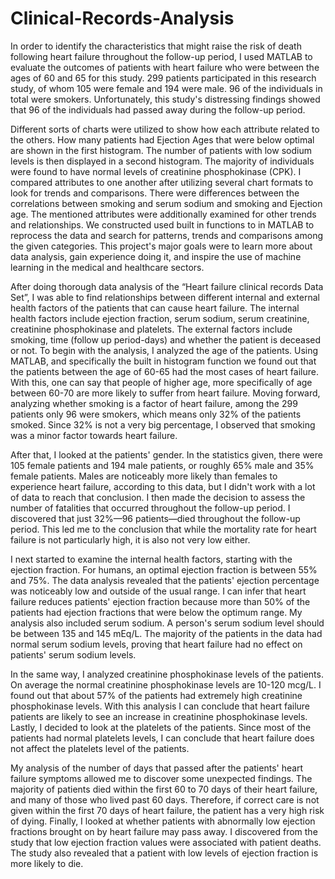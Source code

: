 # Clinical-Records-Analysis

In order to identify the characteristics that might raise the risk of death following heart failure throughout the follow-up period, I used MATLAB to evaluate the outcomes of patients with heart failure who were between the ages of 60 and 65 for this study. 299 patients participated in this research study, of whom 105 were female and 194 were male. 96 of the individuals in total were smokers. Unfortunately, this study's distressing findings showed that 96 of the individuals had passed away during the follow-up period.

Different sorts of charts were utilized to show how each attribute related to the others. How many patients had Ejection Ages that were below optimal are shown in the first histogram. The number of patients with low sodium levels is then displayed in a second histogram. The majority of individuals were found to have normal levels of creatinine phosphokinase (CPK). I compared attributes to one another after utilizing several chart formats to look for trends and comparisons. There were differences between the correlations between smoking and serum sodium and smoking and Ejection age. The mentioned attributes were additionally examined for other trends and relationships.
We constructed used built in functions to in MATLAB to reprocess the data and search for patterns, trends and comparisons among the given categories. 
This project's major goals were to learn more about data analysis, gain experience doing it, and inspire the use of machine learning in the medical and healthcare sectors.

After doing thorough data analysis of the “Heart failure clinical records Data Set”, I was able to find relationships between different internal and external health factors of the patients that can cause heart failure. The internal health factors include ejection fraction, serum sodium, serum creatinine, creatinine phosphokinase and platelets. The external factors include smoking, time (follow up period-days) and whether the patient is deceased or not.
To begin with the analysis, I analyzed the age of the patients. Using MATLAB, and specifically the built in histogram function we found out that the patients between the age of 60-65 had the most cases of heart failure. With this, one can say that people of higher age, more specifically of age between 60-70 are more likely to suffer from heart failure. Moving forward, analyzing whether smoking is a factor of heart failure, among the 299 patients only 96 were smokers, which means only 32% of the patients smoked. Since 32% is not a very big percentage, I observed that smoking was a minor factor towards heart failure.

After that, I looked at the patients' gender. In the statistics given, there were 105 female patients and 194 male patients, or roughly 65% male and 35% female patients. Males are noticeably more likely than females to experience heart failure, according to this data, but I didn't work with a lot of data to reach that conclusion. I then made the decision to assess the number of fatalities that occurred throughout the follow-up period. I discovered that just 32%—96 patients—died throughout the follow-up period. This led me to the conclusion that while the mortality rate for heart failure is not particularly high, it is also not very low either. 

I next started to examine the internal health factors, starting with the ejection fraction. For humans, an optimal ejection fraction is between 55% and 75%. The data analysis revealed that the patients' ejection percentage was noticeably low and outside of the usual range. I can infer that heart failure reduces patients' ejection fraction because more than 50% of the patients had ejection fractions that were below the optimum range. My analysis also included serum sodium. A person's serum sodium level should be between 135 and 145 mEq/L. The majority of the patients in the data had normal serum sodium levels, proving that heart failure had no effect on patients' serum sodium levels. 

In the same way, I analyzed creatinine phosphokinase levels of the patients. On average the normal creatinine phosphokinase levels are 10-120 mcg/L. I found out that about 57% of the patients had extremely high creatinine phosphokinase levels. With this analysis I can conclude that heart failure patients are likely to see an increase in creatinine phosphokinase levels. Lastly, I decided to look at the platelets of the patients. Since most of the patients had normal platelets levels, I can conclude that heart failure does not affect the platelets level of the patients.

My analysis of the number of days that passed after the patients' heart failure symptoms allowed me to discover some unexpected findings. The majority of patients died within the first 60 to 70 days of their heart failure, and many of those who lived past 60 days. Therefore, if correct care is not given within the first 70 days of heart failure, the patient has a very high risk of dying. Finally, I looked at whether patients with abnormally low ejection fractions brought on by heart failure may pass away. I discovered from the study that low ejection fraction values were associated with patient deaths. The study also revealed that a patient with low levels of ejection fraction is more likely to die. 
